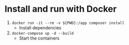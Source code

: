 # Install and run with Docker

1. `docker run -it --rm -v ${PWD}:/app composer install`
   * Install dependencies
2. `docker-compose up -d --build`
   * Start the containers
